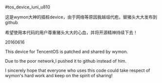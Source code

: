 #tos_device_iuni_u810

这是wymon大神的插桩device，由于网络等原因我越俎代庖，替猪头大大发布到github

希望使用本代码的用户尊重猪头大大的心血，并将开源精神持续下去！

20160616

This device for TencentOS is patched and shared by wymon.

Due to the poor network,I pushed it to github instead of him.

I sincerely hope that everyone who uses this code could take respect of wymon's hard work and keep on the spirit of sharing!
